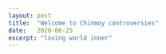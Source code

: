```yaml
---
layout: post
title:  "Welcome to Chinmoy controversies"
date:   2020-06-25
excerpt: "loving world inner"
---
```


